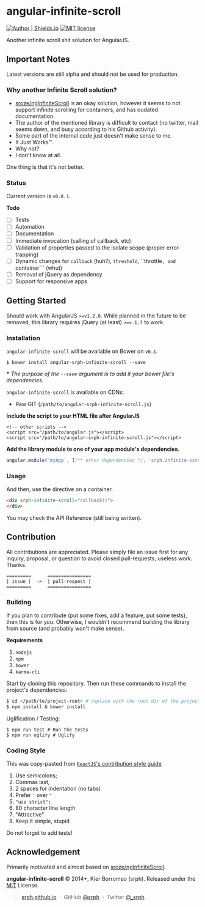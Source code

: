 # angular-infinite-scroll

[![Author | Shields.io](http://img.shields.io/badge/author-%40srph-blue.svg?style=flat-square)](http://twitter.com/_srph)
[![MIT license](http://img.shields.io/badge/license-MIT-brightgreen.svg)](http://opensource.org/licenses/MIT)

Another infinite scroll shit solution for AngularJS.

## Important Notes

Latest versions are still alpha and should not be used for production.

### Why another Infinite Scroll solution?

- [sroze/ngInfiniteScroll](https://github.com/sroze/ngInfiniteScroll) is an okay solution, however it seems to not support infinite scrolling for containers, and has oudated documentation.
- The author of the mentioned library is difficult to contact (no twitter, mail seems down, and busy according to his Github activity).
- Some part of the internal code just doesn't make sense to me.
- It Just Works™.
- Why not?
- I don't know at all.

One thing is that it's not better.

### Status

Current version is ```v0.0.1```.

**Todo**

- [ ] Tests
- [ ] Automation
- [ ] Documentation
- [ ] Immediate invocation (calling of callback, etc)
- [ ] Validation of properties passed to the isolate scope (proper error-trapping)
- [ ] Dynamic changes for ```callback``` (huh?), ```threshold```, ``throttle```, and ```container``` (whut)
- [ ] Removal of jQuery as dependency
- [ ] Support for responsive apps

## Getting Started

Should work with AngularJS ```>=v1.2.0```. While planned in the future to be removed, this library requires jQuery (at least) ```>=v.1.7``` to work.

### Installation

```angular-infinite-scroll``` will be available on Bower on ```v0.1```.

```
$ bower install angular-srph-infinite-scroll --save
```

**\*** *The purpose of the ```--save``` argument is to add it your bower file's dependencies.*

```angular-infinite-scroll``` is available on CDNs:
- Raw GIT (```/path/to/angular-srph-infinite-scroll.js```)

**Include the script to your HTML file after AngularJS**

```
<!-- other scripts -->
<script src="/path/to/angular.js"></script>
<script src="/path/to/angular-srph-infinite-scroll.js"></script>
```

**Add the library module to one of your app module's dependencies.**

```js
angular.module('myApp', [/** other dependencies */, 'srph.infinite-scroll']);
```

### Usage

And then, use the directive on a container.

```html
<div srph-infinite-scroll="callback()">
</div>
```

You may check the API Reference (still being written).

## Contribution

All contributions are appreciated. Please simply file an issue first for any inquiry, proposal, or question to avoid closed pull-requests; useless work. Thanks.

```
=========      ================
| issue |  ->  | pull-request |
=========      ================
```

### Building

If you plan to contribute (put some fixes, add a feature, put some tests), then this is for you. Otherwise, I wouldn't recommend building the library from source (and probably won't make sense).

**Requirements**

1. ```nodejs```
2. ```npm```
3. ```bower```
4. ```karma-cli```

Start by cloning this repository. Then run these commands to install the project's dependencies:

```bash
$ cd </path/to/project-root> # replace with the root dir of the project
$ npm install & bower install
```

Uglification / Testing:

```
$ npm run test # Run the tests
$ npm run uglify # Uglify
```

### Coding Style

This was copy-pasted from [```ReactJS```'s contribution style guide](https://github.com/facebook/react/blob/master/CONTRIBUTING.md)

1. Use semicolons;
2. Commas last,
3. 2 spaces for indentation (no tabs)
4. Prefer ```'``` over ```"```
5. ```"use strict";```
6. 80 character line length
8. "Attractive"
9. Keep it simple, stupid

Do not forget to add tests!

## Acknowledgement

Primarily motivated and almost based on [sroze/ngInfiniteScroll](https://github.com/sroze/ngInfiniteScroll).

**angular-infinite-scroll** © 2014+, Kier Borromeo (srph). Released under the [MIT](http://mit-license.org/) License.<br>

> [srph.github.io](http://srph.github.io) &nbsp;&middot;&nbsp;
> GitHub [@srph](https://github.com/srph) &nbsp;&middot;&nbsp;
> Twitter [@_srph](https://twitter.com/_srph)
